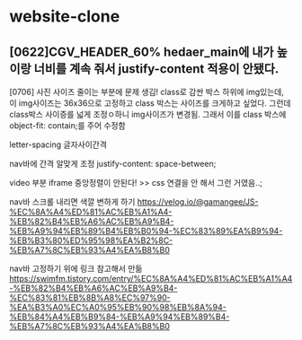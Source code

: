 # website-clone
[0622]CGV_HEADER_60%
hedaer_main에 내가 높이랑 너비를 계속 줘서 justify-content 적용이 안됐다.
---
[0706]
사진 사이즈 줄이는 부분에 문제 생김!
class로 감싼 박스 하위에 img있는데, 이 img사이즈는 36x36으로 고정하고
class 박스는 사이즈를 크게하고 싶었다. 그런데 class박스 사이증를 넓게 조정ㅇ하니
img사이즈가 변경됨. 그래서 이를 class 박스에   object-fit: contain;를 주어 수정함

letter-spacing 글자사이간격  

nav바에 간격 알맞게 조정 justify-content: space-between;

video 부분 iframe 중앙정렬이 안된다! >> css 연결을 안 해서 그런 거였음..;

nav바 스크롤 내리면 색깔 변하게 하기 
https://velog.io/@gamangee/JS-%EC%8A%A4%ED%81%AC%EB%A1%A4-%EB%82%B4%EB%A6%AC%EB%A9%B4-%EB%A9%94%EB%89%B4%EB%B0%94-%EC%83%89%EA%B9%94-%EB%B3%80%ED%95%98%EA%B2%8C-%EB%A7%8C%EB%93%A4%EA%B8%B0

nav바 고정하기
위에 링크 참고해서 만듦
https://swimfm.tistory.com/entry/%EC%8A%A4%ED%81%AC%EB%A1%A4-%EB%82%B4%EB%A6%AC%EB%A9%B4-%EC%83%81%EB%8B%A8%EC%97%90-%EA%B3%A0%EC%A0%95%EB%90%98%EB%8A%94-%EB%84%A4%EB%B9%84-%EB%A9%94%EB%89%B4-%EB%A7%8C%EB%93%A4%EA%B8%B0
